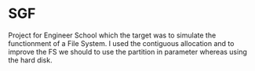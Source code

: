 # SGF

Project for Engineer School which the target was to simulate the functionment of a File System.
I used the contiguous allocation and to improve the FS we should to use the partition in parameter whereas using the hard disk.
